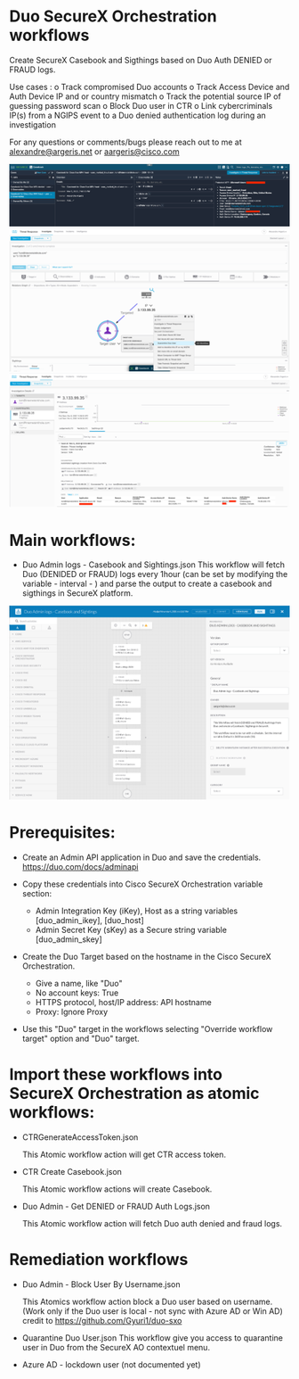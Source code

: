 # Duo SecureX Orchestration workflows

Create SecureX Casebook and Sigthings based on Duo Auth DENIED or FRAUD logs.

Use cases : 
o	Track compromised Duo accounts
o	Track Access Device and Auth Device IP and or country mismatch
o	Track the potential source IP of guessing password scan
o	Block Duo user in CTR
o	Link cybercriminals IP(s) from a NGIPS event to a Duo denied authentication log during an investigation

For any questions or comments/bugs please reach out to me at alexandre@argeris.net or aargeris@cisco.com

![image](./Screen_Shot_Duo_fraud_casebook.png)
<br/>
![image](./Screen_Shot_Duo_CTR.png)
<br/>
![image](./Screen_Shot_Duo_Sigthings.png)
<br/>

# Main workflows:

- Duo Admin logs - Casebook and Sightings.json
  This workflow will fetch Duo (DENIDED or FRAUD) logs every 1hour (can be set by modifying the variable - interval - ) and parse the output to create a casebook and sigthings in SecureX platform. 
  
![image](./Screen_Shot_casebook_workflow.png)
<br/>  

# Prerequisites:

- Create an Admin API application in Duo and save the credentials.
    https://duo.com/docs/adminapi
    
- Copy these credentials into Cisco SecureX Orchestration variable section:

  - Admin Integration Key (iKey), Host as a string variables [duo_admin_ikey], [duo_host]
  - Admin Secret Key (sKey) as a Secure string variable [duo_admin_skey]


- Create the Duo Target based on the hostname in the Cisco SecureX Orchestration. 

  - Give a name, like "Duo"
  - No account keys: True
  - HTTPS protocol, host/IP address: API hostname
  - Proxy: Ignore Proxy
  
- Use this "Duo" target in the workflows selecting "Override workflow target" option and "Duo" target.


# Import these workflows into SecureX Orchestration as atomic workflows:
  
- CTRGenerateAccessToken.json

  This Atomic workflow action will get CTR access token.

- CTR Create Casebook.json 

  This Atomic workflow actions will create Casebook.  
  
- Duo Admin - Get DENIED or FRAUD Auth Logs.json

  This Atomic workflow action will fetch Duo auth denied and fraud logs.


# Remediation workflows

- Duo Admin - Block User By Username.json  

  This Atomics workflow action block a Duo user based on username. (Work only if the Duo user is local - not sync with Azure AD or Win AD)
  credit to https://github.com/Gyuri1/duo-sxo
  
- Quarantine Duo User.json
  This workflow give you access to quarantine user in Duo from the SecureX AO contextuel menu.
  
- Azure AD - lockdown user (not documented yet)
